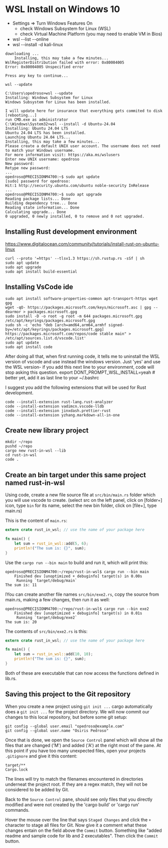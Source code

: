 # WSL Install on Windows 10

- Settings => Turn Windows Features On
	- check Windows Subsystem for Linux (WSL)
	- check Virtual Machine Platform (you may need to enable VM in Bios)
- wsl --list --online
- wsl --install -d kali-linux
```
downloading ...
	Installing, this may take a few minutes...
WslRegisterDistribution failed with error: 0x80004005
Error: 0x80004005 Unspecified error

Press any key to continue...

wsl --update

C:\Users\opedroso>wsl --update
Installing: Windows Subsystem for Linux
Windows Subsystem for Linux has been installed.

I will update here for insurance that everything gets commited to disk
[rebooting...]
run CMD.exe as administrator
C:\Windows\System32>wsl --install -d Ubuntu-24.04
Installing: Ubuntu 24.04 LTS
Ubuntu 24.04 LTS has been installed.
Launching Ubuntu 24.04 LTS...
Installing, this may take a few minutes...
Please create a default UNIX user account. The username does not need to match your Windows username.
For more information visit: https://aka.ms/wslusers
Enter new UNIX username: opedroso
New password:
Retype new password:
...
opedroso@PRECISIONM4700:~$ sudo apt update
[sudo] password for opedroso:
Hit:1 http://security.ubuntu.com/ubuntu noble-security InRelease
...
opedroso@PRECISIONM4700:~$ sudo apt upgrade
Reading package lists... Done
Building dependency tree... Done
Reading state information... Done
Calculating upgrade... Done
0 upgraded, 0 newly installed, 0 to remove and 0 not upgraded.
```

## Installing Rust development environment

https://www.digitalocean.com/community/tutorials/install-rust-on-ubuntu-linux

```
curl --proto '=https' --tlsv1.3 https://sh.rustup.rs -sSf | sh
sudo apt update
sudo apt upgrade
sudo apt install build-essential
```

## Installing VsCode ide

```
sudo apt install software-properties-common apt-transport-https wget gpg
wget -qO- https://packages.microsoft.com/keys/microsoft.asc | gpg --dearmor > packages.microsoft.gpg
sudo install -D -o root -g root -m 644 packages.microsoft.gpg /etc/apt/keyrings/packages.microsoft.gpg
sudo sh -c 'echo "deb [arch=amd64,arm64,armhf signed-by=/etc/apt/keyrings/packages.microsoft.gpg] https://packages.microsoft.com/repos/code stable main" > /etc/apt/sources.list.d/vscode.list'
sudo apt update
sudo apt install code
```

After doing all that, when first running code, it tells me to uninstall the WSL version of vscode and use instead the windows version.
Just 'yes' and use the WSL version- if you add this next line to your environment, code will stop asking this question.
export DONT_PROMPT_WSL_INSTALL=yeah # better yet, add it as last line to your ~/.bashrc

I suggest you add the following extensions that will be used for Rust development.
```
code --install-extension rust-lang.rust-analyzer
code --install-extension vadimcn.vscode-lldb
code --install-extension jinxdash.prettier-rust
code --install-extension yzhang.markdown-all-in-one
```

## Create new library project 

```
mkdir ~/repo
pushd ~/repo
cargo new rust-in-wsl --lib
cd rust-in-wsl
code .
```

## Create an bin target under this same project named rust-in-wsl

Using code, create a new file source file at `src/bin/main.rs` folder which you will use vscode to create.
(select src on the left panel, click on [folder+] icon, type `bin` for its name, select the new bin folder, click on [file+], type main.rs)

This is the content of `main.rs`:

```rust
extern crate rust_in_wsl; // use the name of your package here

fn main() {
    let sum = rust_in_wsl::add(5, 6);
    println!("The sum is: {}", sum);
}
```

Use the `cargo run --bin main` to build and run it, which will print this:
```
opedroso@PRECISIONM4700:~/repo/rust-in-wsl$ cargo run --bin main
    Finished dev [unoptimized + debuginfo] target(s) in 0.00s
     Running `target/debug/main`
The sum is: 11
```
IYou can create another file names `src/bin/exe2.rs`, copy the source from main.rs, making a few changes, then run it as well:
```
opedroso@PRECISIONM4700:~/repo/rust-in-wsl$ cargo run --bin exe2
    Finished dev [unoptimized + debuginfo] target(s) in 0.01s
     Running `target/debug/exe2`
The sum is: 20
```
The contents of `src/bin/exe2.rs` is this:
```rust
extern crate rust_in_wsl; // use the name of your package here

fn main() {
    let sum = rust_in_wsl::add(10, 10);
    println!("The sum is: {}", sum);
}
```

Both of these are executable that can now access the functions defined in lib.rs.

## Saving this project to the Git repository

When you create a new project using `git init ...` cargo automatically does a `git init ...` for the project directory.
We will now commit our changes to this local repository, but before some git setup:

```
git config --global user.email "opedroso@example.com"
git config --global user.name "Osiris Pedroso"
```

Once that is done, we open the `Source Control` panel which will show all the files that are changed ('M') and added ('A') at the right most of the pane. At this point if you have too many unexpected files, open your projects `.gitignore` and give it this content:

```
target/**
Cargo.lock
```

The lines will try to match the filenames encountered in directories underneat the project root.
If they are a regex match, they will not be considered to be added by Git.

Back to the `Source Control` pane, should see only files that you directly modified and were not created by the 'cargo build' or 'cargo run' commands.

Hover the mouse over the line that says `Staged Changes` and click the `+` character to stage all files for Git.
Now give it a comment what these changes entain on the field above the `Commit` button.
Something like "added readme and sample code for lib and 2 executables".
Then click the `Commit` button.